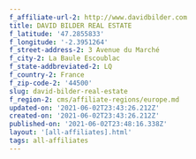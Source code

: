 ```yaml
---
f_affiliate-url-2: http://www.davidbilder.com
title: DAVID BILDER REAL ESTATE
f_latitude: '47.2855833'
f_longitude: '-2.3951264'
f_street-address-2: 3 Avenue du Marché­
f_city-2: La Baule Escoublac­
f_state-addbreviated-2: LQ­
f_country-2: France
f_zip-code-2: '44500'
slug: david-bilder-real-estate
f_region-2: cms/affiliate-regions/europe.md
updated-on: '2021-06-02T23:43:26.212Z'
created-on: '2021-06-02T23:43:26.212Z'
published-on: '2021-06-02T23:48:16.338Z'
layout: '[all-affiliates].html'
tags: all-affiliates
---
```



